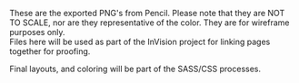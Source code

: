These are the exported PNG's from Pencil.
Please note that they are NOT TO SCALE, nor are they representative of the color.  They are for wireframe purposes only.  
Files here will be used as part of the InVision project for linking pages together for proofing.

Final layouts, and coloring will be part of the SASS/CSS processes.
